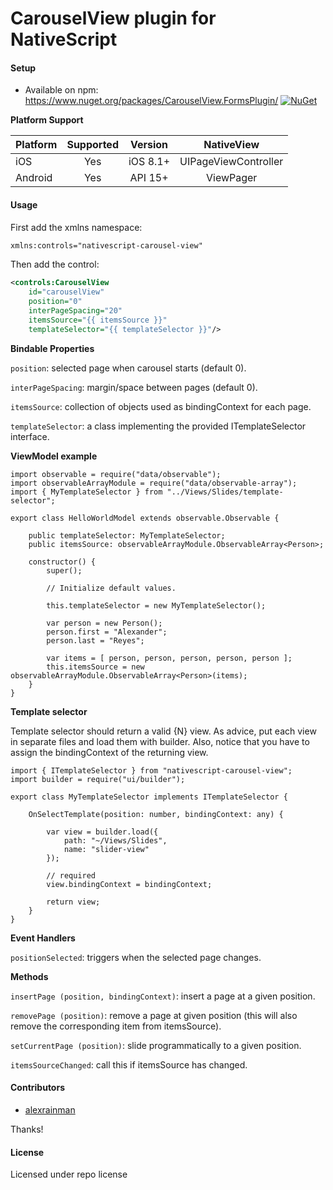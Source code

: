 # CarouselView plugin for NativeScript

#### Setup
* Available on npm: https://www.nuget.org/packages/CarouselView.FormsPlugin/ [![NuGet](https://img.shields.io/nuget/v/CarouselView.FormsPlugin.svg?label=NuGet)](https://www.nuget.org/packages/CarouselView.FormsPlugin/)

**Platform Support**

|Platform|Supported|Version|NativeView|
| ------------------- | :-----------: | :-----------: | :------------------: |
|iOS|Yes|iOS 8.1+|UIPageViewController|
|Android|Yes|API 15+|ViewPager|

#### Usage

First add the xmlns namespace:

```xml
xmlns:controls="nativescript-carousel-view"
```

Then add the control:

```xml
<controls:CarouselView
    id="carouselView"
    position="0"
    interPageSpacing="20"
    itemsSource="{{ itemsSource }}"
    templateSelector="{{ templateSelector }}"/>
```

**Bindable Properties**

```position```: selected page when carousel starts (default 0).

```interPageSpacing```: margin/space between pages (default 0).

```itemsSource```: collection of objects used as bindingContext for each page.

```templateSelector```: a class implementing the provided ITemplateSelector interface.

**ViewModel example**

```
import observable = require("data/observable");
import observableArrayModule = require("data/observable-array");
import { MyTemplateSelector } from "../Views/Slides/template-selector";

export class HelloWorldModel extends observable.Observable {

    public templateSelector: MyTemplateSelector;
    public itemsSource: observableArrayModule.ObservableArray<Person>;

    constructor() {
        super();

        // Initialize default values.

        this.templateSelector = new MyTemplateSelector();

        var person = new Person();
        person.first = "Alexander";
        person.last = "Reyes";

        var items = [ person, person, person, person, person ];
        this.itemsSource = new observableArrayModule.ObservableArray<Person>(items);
    }
}
```

**Template selector** 

Template selector should return a valid {N} view. As advice, put each view in separate files and load them with builder. Also, notice that you have to assign the bindingContext of the returning view.

```
import { ITemplateSelector } from "nativescript-carousel-view";
import builder = require("ui/builder");

export class MyTemplateSelector implements ITemplateSelector {
    
    OnSelectTemplate(position: number, bindingContext: any) {

        var view = builder.load({
            path: "~/Views/Slides",
            name: "slider-view"
        });

        // required
        view.bindingContext = bindingContext;

        return view;
    }
}
```

**Event Handlers**

```positionSelected```: triggers when the selected page changes.

**Methods**

```insertPage (position, bindingContext)```: insert a page at a given position.

```removePage (position)```: remove a page at given position (this will also remove the corresponding item from itemsSource).

```setCurrentPage (position)```: slide programmatically to a given position.

```itemsSourceChanged```: call this if itemsSource has changed.

#### Contributors
* [alexrainman](https://github.com/alexrainman)

Thanks!

#### License
Licensed under repo license
